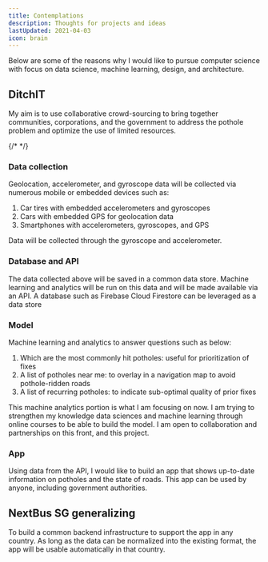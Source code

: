 ```yaml
---
title: Contemplations
description: Thoughts for projects and ideas
lastUpdated: 2021-04-03
icon: brain
---
```


Below are some of the reasons why I would like to pursue computer science with focus on data science, machine learning, design, and architecture.

## DitchIT

My aim is to use collaborative crowd-sourcing to bring together communities, corporations, and the government to address the pothole problem and optimize the use of limited resources.

{/* <OneDesktopImage src="/blog/contemplations/ditchit.png" width={2346} height={1962} /> */}

### Data collection

Geolocation, accelerometer, and gyroscope data will be collected via numerous mobile or embedded devices such as:

1. Car tires with embedded accelerometers and gyroscopes
2. Cars with embedded GPS for geolocation data
3. Smartphones with accelerometers, gyroscopes, and GPS

Data will be collected through the gyroscope and accelerometer.

### Database and API

The data collected above will be saved in a common data store. Machine learning and analytics will be run on this data and will be made available via an API. A database such as Firebase Cloud Firestore can be leveraged as a data store

### Model

Machine learning and analytics to answer questions such as below:

1. Which are the most commonly hit potholes: useful for prioritization of fixes
2. A list of potholes near me: to overlay in a navigation map to avoid pothole-ridden roads
3. A list of recurring potholes: to indicate sub-optimal quality of prior fixes

This machine analytics portion is what I am focusing on now. I am trying to strengthen my knowledge data sciences and machine learning through online courses to be able to build the model. I am open to collaboration and partnerships on this front, and this project.

### App

Using data from the API, I would like to build an app that shows up-to-date information on potholes and the state of roads. This app can be used by anyone, including government authorities.

## NextBus SG generalizing

To build a common backend infrastructure to support the app in any country. As long as the data can be normalized into the existing format, the app will be usable automatically in that country.
